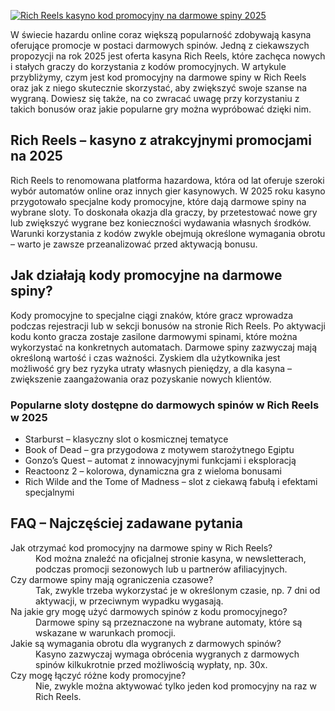 [![Rich Reels kasyno kod promocyjny na darmowe spiny 2025](https://123-caf.pages.dev/gitsignup.png)](https://vrmoo.ru/Bt82HjjY)

<p>W świecie hazardu online coraz większą popularność zdobywają kasyna oferujące promocje w postaci darmowych spinów. Jedną z ciekawszych propozycji na rok 2025 jest oferta kasyna Rich Reels, które zachęca nowych i stałych graczy do korzystania z kodów promocyjnych. W artykule przybliżymy, czym jest kod promocyjny na darmowe spiny w Rich Reels oraz jak z niego skutecznie skorzystać, aby zwiększyć swoje szanse na wygraną. Dowiesz się także, na co zwracać uwagę przy korzystaniu z takich bonusów oraz jakie popularne gry można wypróbować dzięki nim.</p>  <h2>Rich Reels – kasyno z atrakcyjnymi promocjami na 2025</h2> <p>Rich Reels to renomowana platforma hazardowa, która od lat oferuje szeroki wybór automatów online oraz innych gier kasynowych. W 2025 roku kasyno przygotowało specjalne kody promocyjne, które dają darmowe spiny na wybrane sloty. To doskonała okazja dla graczy, by przetestować nowe gry lub zwiększyć wygrane bez konieczności wydawania własnych środków. Warunki korzystania z kodów zwykle obejmują określone wymagania obrotu – warto je zawsze przeanalizować przed aktywacją bonusu.</p>  <h2>Jak działają kody promocyjne na darmowe spiny?</h2> <p>Kody promocyjne to specjalne ciągi znaków, które gracz wprowadza podczas rejestracji lub w sekcji bonusów na stronie Rich Reels. Po aktywacji kodu konto gracza zostaje zasilone darmowymi spinami, które można wykorzystać na konkretnych automatach. Darmowe spiny zazwyczaj mają określoną wartość i czas ważności. Zyskiem dla użytkownika jest możliwość gry bez ryzyka utraty własnych pieniędzy, a dla kasyna – zwiększenie zaangażowania oraz pozyskanie nowych klientów.</p>  <h3>Popularne sloty dostępne do darmowych spinów w Rich Reels w 2025</h3> <ul>   <li>Starburst – klasyczny slot o kosmicznej tematyce</li>   <li>Book of Dead – gra przygodowa z motywem starożytnego Egiptu</li>   <li>Gonzo’s Quest – automat z innowacyjnymi funkcjami i eksploracją</li>   <li>Reactoonz 2 – kolorowa, dynamiczna gra z wieloma bonusami</li>   <li>Rich Wilde and the Tome of Madness – slot z ciekawą fabułą i efektami specjalnymi</li> </ul>  <h2>FAQ – Najczęściej zadawane pytania</h2> <dl>   <dt>Jak otrzymać kod promocyjny na darmowe spiny w Rich Reels?</dt>   <dd>Kod można znaleźć na oficjalnej stronie kasyna, w newsletterach, podczas promocji sezonowych lub u partnerów afiliacyjnych.</dd>    <dt>Czy darmowe spiny mają ograniczenia czasowe?</dt>   <dd>Tak, zwykle trzeba wykorzystać je w określonym czasie, np. 7 dni od aktywacji, w przeciwnym wypadku wygasają.</dd>    <dt>Na jakie gry mogę użyć darmowych spinów z kodu promocyjnego?</dt>   <dd>Darmowe spiny są przeznaczone na wybrane automaty, które są wskazane w warunkach promocji.</dd>    <dt>Jakie są wymagania obrotu dla wygranych z darmowych spinów?</dt>   <dd>Kasyno zazwyczaj wymaga obrócenia wygranych z darmowych spinów kilkukrotnie przed możliwością wypłaty, np. 30x.</dd>    <dt>Czy mogę łączyć różne kody promocyjne?</dt>   <dd>Nie, zwykle można aktywować tylko jeden kod promocyjny na raz w Rich Reels.</dd> </dl>